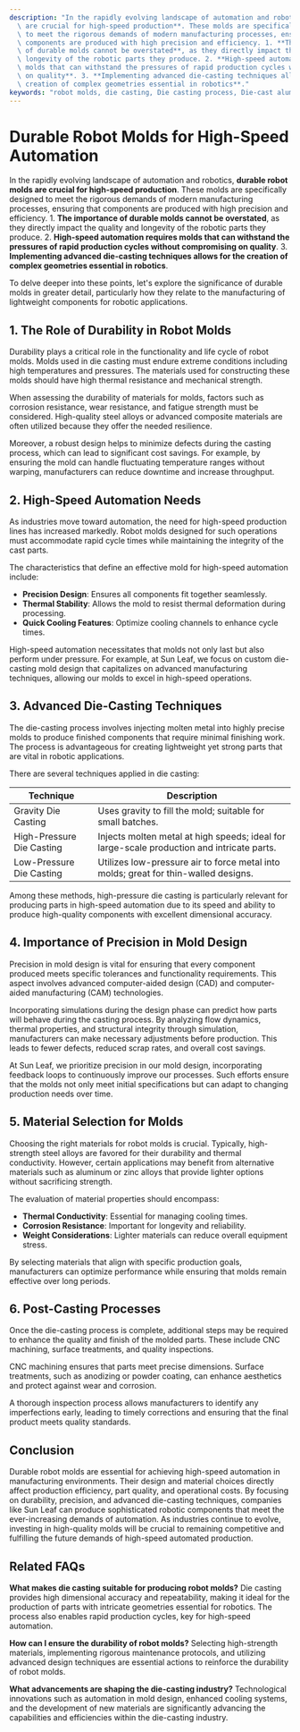 ```yaml
---
description: "In the rapidly evolving landscape of automation and robotics, **durable robot molds\
  \ are crucial for high-speed production**. These molds are specifically designed\
  \ to meet the rigorous demands of modern manufacturing processes, ensuring that\
  \ components are produced with high precision and efficiency. 1. **The importance\
  \ of durable molds cannot be overstated**, as they directly impact the quality and\
  \ longevity of the robotic parts they produce. 2. **High-speed automation requires\
  \ molds that can withstand the pressures of rapid production cycles without compromising\
  \ on quality**. 3. **Implementing advanced die-casting techniques allows for the\
  \ creation of complex geometries essential in robotics**."
keywords: "robot molds, die casting, Die casting process, Die-cast aluminum"
---
```

# Durable Robot Molds for High-Speed Automation  

  

In the rapidly evolving landscape of automation and robotics, **durable robot molds are crucial for high-speed production**. These molds are specifically designed to meet the rigorous demands of modern manufacturing processes, ensuring that components are produced with high precision and efficiency. 1. **The importance of durable molds cannot be overstated**, as they directly impact the quality and longevity of the robotic parts they produce. 2. **High-speed automation requires molds that can withstand the pressures of rapid production cycles without compromising on quality**. 3. **Implementing advanced die-casting techniques allows for the creation of complex geometries essential in robotics**.

To delve deeper into these points, let's explore the significance of durable molds in greater detail, particularly how they relate to the manufacturing of lightweight components for robotic applications.

## **1. The Role of Durability in Robot Molds**

Durability plays a critical role in the functionality and life cycle of robot molds. Molds used in die casting must endure extreme conditions including high temperatures and pressures. The materials used for constructing these molds should have high thermal resistance and mechanical strength.

When assessing the durability of materials for molds, factors such as corrosion resistance, wear resistance, and fatigue strength must be considered. High-quality steel alloys or advanced composite materials are often utilized because they offer the needed resilience.

Moreover, a robust design helps to minimize defects during the casting process, which can lead to significant cost savings. For example, by ensuring the mold can handle fluctuating temperature ranges without warping, manufacturers can reduce downtime and increase throughput.

## **2. High-Speed Automation Needs**

As industries move toward automation, the need for high-speed production lines has increased markedly. Robot molds designed for such operations must accommodate rapid cycle times while maintaining the integrity of the cast parts. 

The characteristics that define an effective mold for high-speed automation include:

- **Precision Design**: Ensures all components fit together seamlessly.
- **Thermal Stability**: Allows the mold to resist thermal deformation during processing.
- **Quick Cooling Features**: Optimize cooling channels to enhance cycle times.
  
High-speed automation necessitates that molds not only last but also perform under pressure. For example, at Sun Leaf, we focus on custom die-casting mold design that capitalizes on advanced manufacturing techniques, allowing our molds to excel in high-speed operations.

## **3. Advanced Die-Casting Techniques**

The die-casting process involves injecting molten metal into highly precise molds to produce finished components that require minimal finishing work. The process is advantageous for creating lightweight yet strong parts that are vital in robotic applications.

There are several techniques applied in die casting:

| Technique                  | Description                                                                            |
|----------------------------|----------------------------------------------------------------------------------------|
| Gravity Die Casting        | Uses gravity to fill the mold; suitable for small batches.                           |
| High-Pressure Die Casting  | Injects molten metal at high speeds; ideal for large-scale production and intricate parts. |
| Low-Pressure Die Casting   | Utilizes low-pressure air to force metal into molds; great for thin-walled designs.  |

Among these methods, high-pressure die casting is particularly relevant for producing parts in high-speed automation due to its speed and ability to produce high-quality components with excellent dimensional accuracy.

## **4. Importance of Precision in Mold Design**

Precision in mold design is vital for ensuring that every component produced meets specific tolerances and functionality requirements. This aspect involves advanced computer-aided design (CAD) and computer-aided manufacturing (CAM) technologies.

Incorporating simulations during the design phase can predict how parts will behave during the casting process. By analyzing flow dynamics, thermal properties, and structural integrity through simulation, manufacturers can make necessary adjustments before production. This leads to fewer defects, reduced scrap rates, and overall cost savings.

At Sun Leaf, we prioritize precision in our mold design, incorporating feedback loops to continuously improve our processes. Such efforts ensure that the molds not only meet initial specifications but can adapt to changing production needs over time.

## **5. Material Selection for Molds**

Choosing the right materials for robot molds is crucial. Typically, high-strength steel alloys are favored for their durability and thermal conductivity. However, certain applications may benefit from alternative materials such as aluminum or zinc alloys that provide lighter options without sacrificing strength.

The evaluation of material properties should encompass:

- **Thermal Conductivity**: Essential for managing cooling times.
- **Corrosion Resistance**: Important for longevity and reliability.
- **Weight Considerations**: Lighter materials can reduce overall equipment stress.

By selecting materials that align with specific production goals, manufacturers can optimize performance while ensuring that molds remain effective over long periods.

## **6. Post-Casting Processes**

Once the die-casting process is complete, additional steps may be required to enhance the quality and finish of the molded parts. These include CNC machining, surface treatments, and quality inspections. 

CNC machining ensures that parts meet precise dimensions. Surface treatments, such as anodizing or powder coating, can enhance aesthetics and protect against wear and corrosion.

A thorough inspection process allows manufacturers to identify any imperfections early, leading to timely corrections and ensuring that the final product meets quality standards.

## **Conclusion**

Durable robot molds are essential for achieving high-speed automation in manufacturing environments. Their design and material choices directly affect production efficiency, part quality, and operational costs. By focusing on durability, precision, and advanced die-casting techniques, companies like Sun Leaf can produce sophisticated robotic components that meet the ever-increasing demands of automation. As industries continue to evolve, investing in high-quality molds will be crucial to remaining competitive and fulfilling the future demands of high-speed automated production.

## **Related FAQs**

**What makes die casting suitable for producing robot molds?**
Die casting provides high dimensional accuracy and repeatability, making it ideal for the production of parts with intricate geometries essential for robotics. The process also enables rapid production cycles, key for high-speed automation.

**How can I ensure the durability of robot molds?**
Selecting high-strength materials, implementing rigorous maintenance protocols, and utilizing advanced design techniques are essential actions to reinforce the durability of robot molds.

**What advancements are shaping the die-casting industry?**
Technological innovations such as automation in mold design, enhanced cooling systems, and the development of new materials are significantly advancing the capabilities and efficiencies within the die-casting industry.

